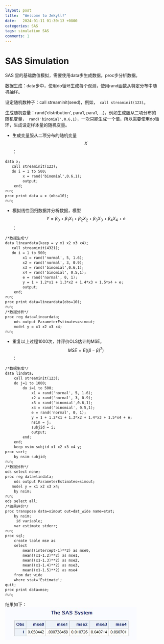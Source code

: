 ```yaml
---
layout: post
title:  "Welcome to Jekyll!"
date:   2024-01-11 01:30:13 +0800
categories: SAS
tags: simulation SAS
comments: 1
---
```


# SAS Simulation

SAS 里的基础数值模拟，需要使用data步生成数据，proc步分析数据。

数据生成：data步中，使用do循环生成每个观测，使用rand函数从特定分布中随机抽样。

设定随机数种子：call streaminit(seed)，例如，` call streaminit(123)`。

生成随机变量：rand('distribution',  para1, para1, ...)，例如生成服从二项分布的随机变量，` rand('binomial',0.6,1)`，一次只能生成一个值，所以需要使用do循环，生成设定样本量的随机变量。

- 生成变量服从二项分布的随机变量 $$X$$ ：

```SAS
data x;
   call streaminit(123);
   do i = 1 to 500;
		x = rand('binomial',0.6,1);
		output;
	end;
run;
proc print data = x (obs=10);
run;
```

- 模拟线性回归数据并分析数据，模型 $$Y=\beta_0+\beta_1X_1+\beta_2X_2+\beta_3X_3+\beta_4X_4+e$$：

```SAS
/*数据生成*/
data lineardata(keep = y x1 x2 x3 x4);
   call streaminit(4321);
   do i = 1 to 500;
		x1 = rand('normal', 5, 1.6);
		x2 = rand('normal', 3, 0.9);
		x3 = rand('binomial',0.6,1);
		x4 = rand('binomial', 0.5,1);
		e = rand('normal', 0, 1);
		y = 1 + 1.2*x1 + 1.3*x2 + 1.4*x3 + 1.5*x4 + e;
		output;
	end;
run;
proc print data=lineardata(obs=10);
run; 
/*数据分析*/
proc reg data=lineardata;
	ods output ParameterEstimates=simout;
	model y = x1 x2 x3 x4;
run;
```

- 重复以上过程1000次，并评价OLS估计的MSE，$$MSE=E((\beta-\hat\beta )^2)$$：

```SAS
/*数据生成*/
data lindata;
	call streaminit(123);
	do j=1 to 1000;
		do i=1 to 500;
			x1 = rand('normal', 5, 1.6);
			x2 = rand('normal', 3, 0.9);
			x3 = rand('binomial',0.6,1);
			x4 = rand('binomial', 0.5,1);
			e = rand('normal', 0, 1);
			y = 1 + 1.2*x1 + 1.3*x2 + 1.4*x3 + 1.5*x4 + e;
			nsim = j;
			subjid = i;
			output; 
		end;
	end;
	keep nsim subjid x1 x2 x3 x4 y; 
proc sort; 
	by nsim subjid;
run;
/*数据分析*/
ods select none;
proc reg data=lindata;
	ods output ParameterEstimates=simout;
   model y = x1 x2 x3 x4;
	by nsim;
run;
ods select all;
/*结果评价*/
proc transpose data=simout out=dat_wide name=stat;
    by nsim;
	 id variable;
    var estimate stderr;
run;
proc sql;
	create table mse as
	select 
		mean((intercept-1)**2) as mse0,
		mean((x1-1.2)**2) as mse1,
		mean((x1-1.3)**2) as mse2,
		mean((x1-1.4)**2) as mse3,
		mean((x1-1.5)**2) as mse4 
	from dat_wide
	where stat='Estimate';
quit;
proc print data=mse;
run;
```

结果如下：<br>
![mse](/images/mse.jpg) 
